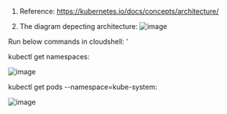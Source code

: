 1. Reference: https://kubernetes.io/docs/concepts/architecture/
   
2. The diagram depecting architecture:
![image](https://github.com/Ajit1279/GCP_Learning/assets/81754034/2eeab5fe-3cc3-48dd-ac9c-5b7fb4a6ebde)

Run below commands in cloudshell: '

kubectl get namespaces:

![image](https://github.com/Ajit1279/GCP_Learning/assets/81754034/ee256e6b-eb88-42d1-bc24-b7a8c8829b2a)

kubectl get pods --namespace=kube-system:

![image](https://github.com/Ajit1279/GCP_Learning/assets/81754034/1320178f-abb2-4dfd-aebd-b6f630f24c9d)



 
